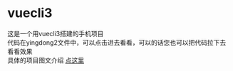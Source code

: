 # vuecli3
这是一个用vuecli3搭建的手机项目<br>
代码在yingdong2文件中，可以点击进去看看，可以的话您也可以把代码拉下去看看效果<br>
具体的项目图文介绍 <a href="http://baidu.com">点这里</a>

